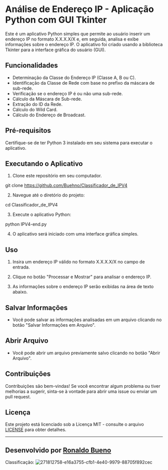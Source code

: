# Análise de Endereço IP - Aplicação Python com GUI Tkinter

Este é um aplicativo Python simples que permite ao usuário inserir um endereço IP no formato X.X.X.X/X e, em seguida, analisa e exibe informações sobre o endereço IP. O aplicativo foi criado usando a biblioteca Tkinter para a interface gráfica do usuário (GUI).

## Funcionalidades

- Determinação da Classe do Endereço IP (Classe A, B ou C).
- Identificação da Classe de Rede com base no prefixo da máscara de sub-rede.
- Verificação se o endereço IP é ou não uma sub-rede.
- Cálculo da Máscara de Sub-rede.
- Extração do ID da Rede.
- Cálculo do Wild Card.
- Cálculo do Endereço de Broadcast.

## Pré-requisitos

Certifique-se de ter Python 3 instalado em seu sistema para executar o aplicativo.

## Executando o Aplicativo

1. Clone este repositório em seu computador.

git clone https://github.com/Buehno/Classificador_de_IPV4


2. Navegue até o diretório do projeto:

cd Classificador_de_IPV4


3. Execute o aplicativo Python:

python IPV4-end.py


4. O aplicativo será iniciado com uma interface gráfica simples.

## Uso

1. Insira um endereço IP válido no formato X.X.X.X/X no campo de entrada.

2. Clique no botão "Processar e Mostrar" para analisar o endereço IP.

3. As informações sobre o endereço IP serão exibidas na área de texto abaixo.

## Salvar Informações

- Você pode salvar as informações analisadas em um arquivo clicando no botão "Salvar Informações em Arquivo".

## Abrir Arquivo

- Você pode abrir um arquivo previamente salvo clicando no botão "Abrir Arquivo".

## Contribuições

Contribuições são bem-vindas! Se você encontrar algum problema ou tiver melhorias a sugerir, sinta-se à vontade para abrir uma issue ou enviar um pull request.

## Licença

Este projeto está licenciado sob a Licença MIT - consulte o arquivo [LICENSE]([https://github.com/Buehno/Classificador_de_IPV4/blob/main/LICENSE]) para obter detalhes.

---

## Desenvolvido por [Ronaldo Bueno](https://github.com/Buehno) 
Classificação: ![271812758-e16a3755-cfb1-4e40-9979-88705f892cec](https://github.com/Buehno/Classificador_de_IPV4/assets/146307159/3a90476d-bc01-4967-a77c-69675660a946)

